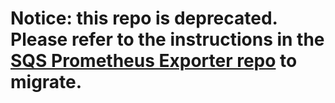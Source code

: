 # Notice: this repo is deprecated. Please refer to the instructions in the [SQS Prometheus Exporter repo](https://github.com/jmriebold/sqs-prometheus-exporter) to migrate.
